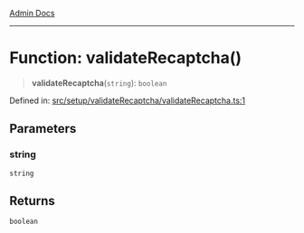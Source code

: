 [Admin Docs](/)

***

# Function: validateRecaptcha()

> **validateRecaptcha**(`string`): `boolean`

Defined in: [src/setup/validateRecaptcha/validateRecaptcha.ts:1](https://github.com/hustlernik/talawa-admin/blob/fe326ed17e0fa5ad916ff9f383f63b5d38aedc7b/src/setup/validateRecaptcha/validateRecaptcha.ts#L1)

## Parameters

### string

`string`

## Returns

`boolean`
